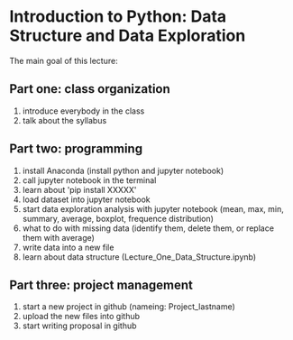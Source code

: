 # Introduction to Python: Data Structure and Data Exploration
The main goal of this lecture:

## Part one: class organization
1. introduce everybody in the class 
2. talk about the syllabus 

## Part two: programming
1. install Anaconda (install python and jupyter notebook)
2. call jupyter notebook in the terminal
3. learn about 'pip install XXXXX' 
4. load dataset into jupyter notebook
5. start data exploration analysis with jupyter notebook (mean, max, min, summary, average, boxplot, frequence distribution)
6. what to do with missing data (identify them, delete them, or replace them with average)
7. write data into a new file 
8. learn about data structure (Lecture_One_Data_Structure.ipynb)

## Part three: project management
1. start a new project in github (nameing: Project_lastname)
2. upload the new files into github
3. start writing proposal in github



